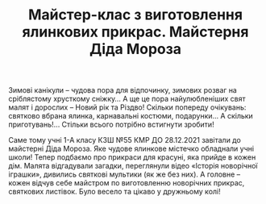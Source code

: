 ﻿---
title: Майстер-клас з виготовлення ялинкових прикрас. Майстерня Діда Мороза
---

Зимові канікули – чудова пора для відпочинку, зимових розваг на сріблястому хрусткому сніжку… А ще це пора найулюбленіших свят малят і дорослих – Новий рік та Різдво! Скільки попереду очікувань: святково вбрана ялинка, карнавальні костюми, подарунки… А скільки приготувань!... Стільки всього потрібно встигнути зробити! 

Саме тому учні 1-А класу КЗШ №55 КМР ДО 28.12.2021 завітали до майстерні Діда Мороза. Яке чудове ялинкове містечко обладнали учні школи! Тепер подбаємо про прикраси для красуні, яка прийде в кожен дім. Малята відгадували загадки, переглянули відео «Історія новорічної іграшки», дивились святкові мультики (як же без них). А головне – кожен відчув себе майстром по виготовленню новорічних прикрас, святкових листівок. Було весело та цікаво у дружньому колі!

<slideshow></slideshow>